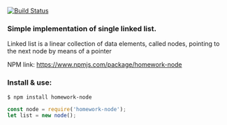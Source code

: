 [![Build Status](https://travis-ci.org/k03mad/homework-node.svg?branch=master)](https://travis-ci.org/k03mad/homework-node)

### Simple implementation of single linked list.

Linked list is a linear collection of data elements, called nodes, pointing to the next node by means of a pointer

NPM link: https://www.npmjs.com/package/homework-node

### Install & use:

```node
$ npm install homework-node
```

```js
const node = require('homework-node');
let list = new node();
```